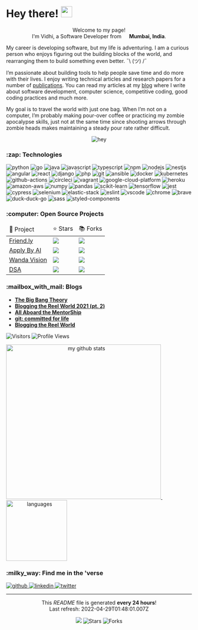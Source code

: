 <h1>Hey there! <img src="https://emojis.slackmojis.com/emojis/images/1531849430/4246/blob-sunglasses.gif?1531849430" width="30"/></h1>

<p align="center">Welcome to my page! </br> I'm Vidhi, a Software Developer from <img src="https://www.flaticon.com/svg/static/icons/svg/330/330176.svg" width="13"/> <b>Mumbai, India</b>.</p>

<p>
    My career is developing software, but my life is adventuring. I am a curious person who enjoys figuring out the building blocks of the world, and rearranging them to build something even better. ¯\ (ツ) /¯

I’m passionate about building tools to help people save time and do more with their lives. I enjoy writing technical articles and research papers for a number of [publications](https://scholar.google.com/citations?user=IbedRsUAAAAJ&amp;hl=en). You can read my articles at my [blog](https://vidhimody.me/hi/) where I write about software development, computer science, competitive coding, good coding practices and much more.

My goal is to travel the world with just one bag. When I’m not on a computer, I’m probably making pour-over coffee or practicing my zombie apocalypse skills, just not at the same time since shooting arrows through zombie heads makes maintaining a steady pour rate rather difficult.
</p>

<div align="center">
    <img src="https://cdn.dribbble.com/users/1314475/screenshots/3031368/me.gif" alt="hey" />
</div>

<!-- TECHNOLOGIES -->
<h3>:zap: Technologies</h3>

<p>
<img alt="python" src="https://img.shields.io/badge/Python-black?logo=python&amp;style=plastic" /> <img alt="go" src="https://img.shields.io/badge/Go-black?logo=go&amp;style=plastic" /> <img alt="java" src="https://img.shields.io/badge/Java-black?logo=java&amp;style=plastic" /> <img alt="javascript" src="https://img.shields.io/badge/Javascript-black?logo=javascript&amp;style=plastic" /> <img alt="typescript" src="https://img.shields.io/badge/Typescript-black?logo=typescript&amp;style=plastic" /> <img alt="npm" src="https://img.shields.io/badge/npm-black?logo=npm&amp;style=plastic" /> <img alt="nodejs" src="https://img.shields.io/badge/Node.js-black?logo=node.js&amp;style=plastic" /> <img alt="nestjs" src="https://img.shields.io/badge/Nestjs-black?logo=nestjs&amp;style=plastic" /> <img alt="angular" src="https://img.shields.io/badge/Angular-black?logo=angular&amp;style=plastic" /> <img alt="react" src="https://img.shields.io/badge/React-black?logo=react&amp;style=plastic" /> <img alt="django" src="https://img.shields.io/badge/Django-black?logo=django&amp;style=plastic" /> <img alt="php" src="https://img.shields.io/badge/PHP-black?logo=php&amp;style=plastic" /> <img alt="git" src="https://img.shields.io/badge/Git-black?logo=git&amp;style=plastic" /> <img alt="ansible" src="https://img.shields.io/badge/Ansible-black?logo=ansible&amp;style=plastic" /> <img alt="docker" src="https://img.shields.io/badge/Docker-black?logo=docker&amp;style=plastic" /> <img alt="kubernetes" src="https://img.shields.io/badge/Kubernetes-black?logo=kubernetes&amp;style=plastic" /> <img alt="github-actions" src="https://img.shields.io/badge/Github%20Actions-black?logo=github-actions&amp;style=plastic" /> <img alt="circleci" src="https://img.shields.io/badge/CircleCI-black?logo=circleci&amp;style=plastic" /> <img alt="vagrant" src="https://img.shields.io/badge/Vagrant-black?logo=vagrant&amp;style=plastic" /> <img alt="google-cloud-platform" src="https://img.shields.io/badge/GCP-black?logo=google-cloud&amp;style=plastic" /> <img alt="heroku" src="https://img.shields.io/badge/Heroku-black?logo=heroku&amp;style=plastic" /> <img alt="amazon-aws" src="https://img.shields.io/badge/AWS-black?logo=amazon-aws&amp;style=plastic" /> <img alt="numpy" src="https://img.shields.io/badge/NumPy-black?logo=numpy&amp;style=plastic" /> <img alt="pandas" src="https://img.shields.io/badge/Pandas-black?logo=pandas&amp;style=plastic" /> <img alt="scikit-learn" src="https://img.shields.io/badge/Scikit%20Learn-black?logo=scikit-learn&amp;style=plastic" /> <img alt="tensorflow" src="https://img.shields.io/badge/Tensorflow-black?logo=tensorflow&amp;style=plastic" /> <img alt="jest" src="https://img.shields.io/badge/Jest-black?logo=jest&amp;style=plastic" /> <img alt="cypress" src="https://img.shields.io/badge/Cypress-black?logo=cypress&amp;style=plastic" /> <img alt="selenium" src="https://img.shields.io/badge/Selenium-black?logo=selenium&amp;style=plastic" /> <img alt="elastic-stack" src="https://img.shields.io/badge/Elastic%20Stack-black?logo=elastic-stack&amp;style=plastic" /> <img alt="eslint" src="https://img.shields.io/badge/ESLint-black?logo=eslint&amp;style=plastic" /> <img alt="vscode" src="https://img.shields.io/badge/VSCode-black?logo=visual-studio-code&amp;style=plastic" /> <img alt="chrome" src="https://img.shields.io/badge/Google%20Chrome-black?logo=google-chrome&amp;style=plastic" /> <img alt="brave" src="https://img.shields.io/badge/Brave-black?logo=brave&amp;style=plastic" /> <img alt="duck-duck-go" src="https://img.shields.io/badge/DuckDuckGo-black?logo=duckduckgo&amp;style=plastic" /> <img alt="sass" src="https://img.shields.io/badge/Sass-black?logo=sass&amp;style=plastic" /> <img alt="styled-components" src="https://img.shields.io/badge/Styled%20components-black?logo=styled-components&amp;style=plastic" /> 
</p>

<!-- PROJECTS -->
<h3>:computer: Open Source Projects</h3>

<table>
    <thead>
        <td>🎁 Project </td>
        <td> ⭐ Stars </td>
        <td> 📚 Forks </td>
    </thead>
    <tr>
        <td><a href="https://github.com/und3fined-v01d/Friend.ly">Friend.ly</a></td>
        <td><img src="https://img.shields.io/github/stars/und3fined-v01d/Friend.ly?style=plastic&amp;labelColor=343b41" /></td>
        <td><img src="https://img.shields.io/github/forks/und3fined-v01d/Friend.ly?style=plastic&amp;labelColor=343b41" /></td>
    </tr><tr>
        <td><a href="https://github.com/vidhi-mody/Apply-By-AI">Apply By AI</a></td>
        <td><img src="https://img.shields.io/github/stars/vidhi-mody/Apply-By-AI?style=plastic&amp;labelColor=343b41" /></td>
        <td><img src="https://img.shields.io/github/forks/vidhi-mody/Apply-By-AI?style=plastic&amp;labelColor=343b41" /></td>
    </tr><tr>
        <td><a href="https://github.com/vrushti-mody/WandaVision">Wanda Vision</a></td>
        <td><img src="https://img.shields.io/github/stars/vrushti-mody/WandaVision?style=plastic&amp;labelColor=343b41" /></td>
        <td><img src="https://img.shields.io/github/forks/vrushti-mody/WandaVision?style=plastic&amp;labelColor=343b41" /></td>
    </tr><tr>
        <td><a href="https://github.com/vidhi-mody/DSA">DSA</a></td>
        <td><img src="https://img.shields.io/github/stars/vidhi-mody/DSA?style=plastic&amp;labelColor=343b41" /></td>
        <td><img src="https://img.shields.io/github/forks/vidhi-mody/DSA?style=plastic&amp;labelColor=343b41" /></td>
    </tr>
</table>

<!-- POSTS -->
<h3>:mailbox_with_mail: Blogs</h3>

<ul>
    <li>
        <a href="https://www.vidhimody.me/blog/2022-03-20-a-road-less-travelled/"><b>The Big Bang Theory</b></a>
    </li><li>
        <a href="https://www.vidhimody.me/blog/2021-07-01-blogging-the-reel-world/"><b>Blogging the Reel World 2021 (pt. 2)</b></a>
    </li><li>
        <a href="https://www.vidhimody.me/blog/2021-03-23-all-aboard-the-mentorship/"><b>All Aboard the MentorShip</b></a>
    </li><li>
        <a href="https://www.vidhimody.me/blog/2021-01-22-git-commited-for-life/"><b>git: committed for life</b></a>
    </li><li>
        <a href="https://www.vidhimody.me/blog/2021-01-07-blogging-the-reel-world/"><b>Blogging the Reel World</b></a>
    </li>
</ul>

<!--START_SECTION:waka-->
<!--END_SECTION:waka-->
<p>
<img alt="Visitors" src="https://visitor-badge.laobi.icu/badge?page_id=vidhi-mody&color=blue"/>
<img alt="Profile Views" src="https://komarev.com/ghpvc/?username=vidhi-mody"/>
</p>

<a align="center" href="https://vidhi-mody.netlify.app/">
    <img src="https://github-readme-stats.vercel.app/api?username=vidhi-mody&show_icons=true&theme=tokyonight" alt="my github stats" width="420"/>&nbsp;<img src="https://github-readme-stats.vercel.app/api/top-langs/?username=vidhi-mody&layout=compact&theme=tokyonight" alt="languages" height="165">
</a>

<!-- SOCIAL -->
<h3>:milky_way: Find me in the 'verse</h3>

<p>
    <a href="https://github.com/vidhi-mody" target="_blank">
        <img alt="github" src="https://img.shields.io/github/followers/vidhi-mody?label=GitHub&amp;style=social" />
    </a><a href="https://linkedin.com/in/vidhi-m" target="_blank">
        <img alt="linkedin" src="https://img.shields.io/badge/Linkedin-grey?logo=linkedin&amp;style=social" />
    </a><a href="https://twitter.com/vidhi_mody" target="_blank">
        <img alt="twitter" src="https://img.shields.io/twitter/follow/vidhi_mody?label=Twitter&amp;style=social" />
    </a>
</p>

<hr />

<!-- FOOTER -->
<p align="center">
    This <i>README</i> file is generated <b>every 24 hours</b>!</br>
    Last refresh: 2022-04-29T01:48:01.007Z<br />
</p>
<p align="center">
    <img src="https://github.com/vidhi-mody/vidhi-mody/workflows/README%20build/badge.svg" /> 
    <img alt="Stars" src="https://img.shields.io/github/stars/vidhi-mody/vidhi-mody?style=flat-square&labelColor=343b41"/> 
    <img alt="Forks" src="https://img.shields.io/github/forks/vidhi-mody/vidhi-mody?style=flat-square&labelColor=343b41"/>
</p>
